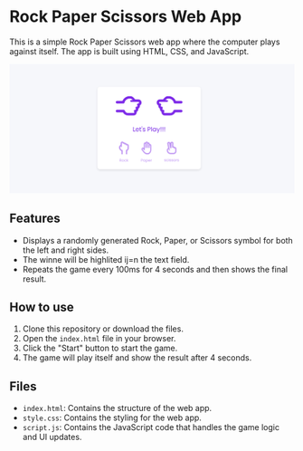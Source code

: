 # Rock Paper Scissors Web App

This is a simple Rock Paper Scissors web app where the computer plays against itself. The app is built using HTML, CSS, and JavaScript.

![Rock Paper Scissors Web App Screenshot](ss.png)

## Features

- Displays a randomly generated Rock, Paper, or Scissors symbol for both the left and right sides.
- The winne will be highlited ij=n the text field.
- Repeats the game every 100ms for 4 seconds and then shows the final result.

## How to use

1. Clone this repository or download the files.
2. Open the `index.html` file in your browser.
3. Click the "Start" button to start the game.
4. The game will play itself and show the result after 4 seconds.

## Files

- `index.html`: Contains the structure of the web app.
- `style.css`: Contains the styling for the web app.
- `script.js`: Contains the JavaScript code that handles the game logic and UI updates.
